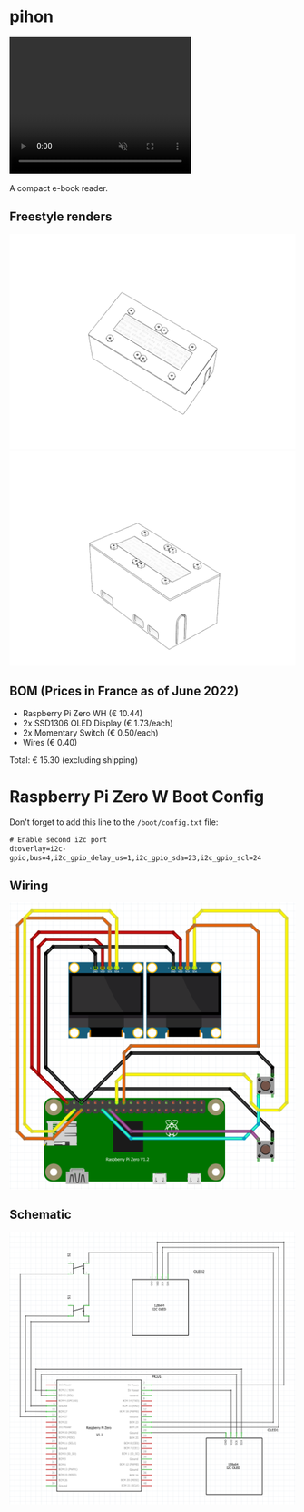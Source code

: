 # pihon

<video width="320" height="240" autoplay loop muted>
  <source src="https://raw.githubusercontent.com/make-42/pihon/master/Blender/outputLooping.mp4" type="video/webm" />
  Your browser does not support the video tag.
</video>

A compact e-book reader.

## Freestyle renders

![pihon freestyle render 1](https://raw.githubusercontent.com/make-42/pihon/master/Blender/freestyle.png)
![pihon freestyle render 2](https://raw.githubusercontent.com/make-42/pihon/master/Blender/freestyle2.png)

## BOM (Prices in France as of June 2022)

- Raspberry Pi Zero WH (€ 10.44)
- 2x SSD1306 OLED Display (€ 1.73/each)
- 2x Momentary Switch (€ 0.50/each)
- Wires (€ 0.40)

Total: € 15.30 (excluding shipping)

# Raspberry Pi Zero W Boot Config

Don't forget to add this line to the `/boot/config.txt` file:

```
# Enable second i2c port
dtoverlay=i2c-gpio,bus=4,i2c_gpio_delay_us=1,i2c_gpio_sda=23,i2c_gpio_scl=24
```

## Wiring

![pihon Wiring](https://raw.githubusercontent.com/make-42/pihon/master/Schematic/Wiring.png)

## Schematic

![pihon Schematic](https://raw.githubusercontent.com/make-42/pihon/master/Schematic/Schematic.png)
